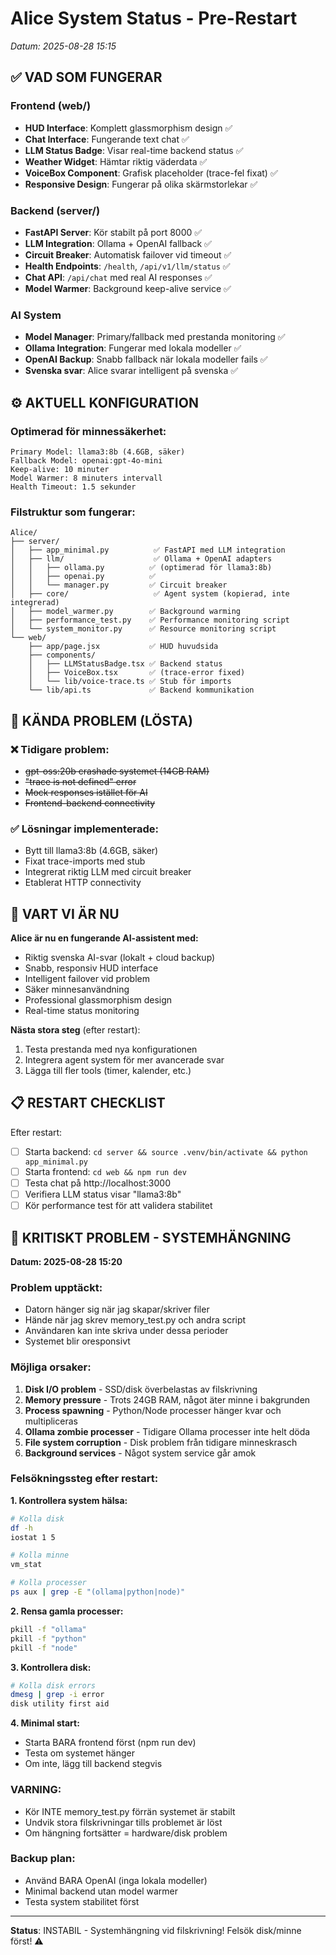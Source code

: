 # Alice System Status - Pre-Restart
*Datum: 2025-08-28 15:15*

## ✅ VAD SOM FUNGERAR

### Frontend (web/)
- **HUD Interface**: Komplett glassmorphism design ✅
- **Chat Interface**: Fungerande text chat ✅  
- **LLM Status Badge**: Visar real-time backend status ✅
- **Weather Widget**: Hämtar riktig väderdata ✅
- **VoiceBox Component**: Grafisk placeholder (trace-fel fixat) ✅
- **Responsive Design**: Fungerar på olika skärmstorlekar ✅

### Backend (server/)
- **FastAPI Server**: Kör stabilt på port 8000 ✅
- **LLM Integration**: Ollama + OpenAI fallback ✅
- **Circuit Breaker**: Automatisk failover vid timeout ✅
- **Health Endpoints**: `/health`, `/api/v1/llm/status` ✅
- **Chat API**: `/api/chat` med real AI responses ✅
- **Model Warmer**: Background keep-alive service ✅

### AI System
- **Model Manager**: Primary/fallback med prestanda monitoring ✅
- **Ollama Integration**: Fungerar med lokala modeller ✅ 
- **OpenAI Backup**: Snabb fallback när lokala modeller fails ✅
- **Svenska svar**: Alice svarar intelligent på svenska ✅

## ⚙️ AKTUELL KONFIGURATION

### Optimerad för minnessäkerhet:
```
Primary Model: llama3:8b (4.6GB, säker)
Fallback Model: openai:gpt-4o-mini  
Keep-alive: 10 minuter
Model Warmer: 8 minuters intervall
Health Timeout: 1.5 sekunder
```

### Filstruktur som fungerar:
```
Alice/
├── server/
│   ├── app_minimal.py          ✅ FastAPI med LLM integration
│   ├── llm/                    ✅ Ollama + OpenAI adapters
│   │   ├── ollama.py          ✅ (optimerad för llama3:8b)
│   │   ├── openai.py          ✅ 
│   │   └── manager.py         ✅ Circuit breaker
│   ├── core/                   ✅ Agent system (kopierad, inte integrerad)
│   ├── model_warmer.py        ✅ Background warming
│   ├── performance_test.py    ✅ Performance monitoring script
│   └── system_monitor.py      ✅ Resource monitoring script
└── web/
    ├── app/page.jsx           ✅ HUD huvudsida
    ├── components/
    │   ├── LLMStatusBadge.tsx ✅ Backend status
    │   ├── VoiceBox.tsx       ✅ (trace-error fixed)
    │   └── lib/voice-trace.ts ✅ Stub för imports
    └── lib/api.ts             ✅ Backend kommunikation
```

## 🐛 KÄNDA PROBLEM (LÖSTA)

### ❌ Tidigare problem:
- ~~gpt-oss:20b crashade systemet (14GB RAM)~~
- ~~"trace is not defined" error~~
- ~~Mock responses istället för AI~~
- ~~Frontend-backend connectivity~~

### ✅ Lösningar implementerade:
- Bytt till llama3:8b (4.6GB, säker)
- Fixat trace-imports med stub
- Integrerat riktig LLM med circuit breaker
- Etablerat HTTP connectivity

## 🚀 VART VI ÄR NU

**Alice är nu en fungerande AI-assistent med:**
- Riktig svenska AI-svar (lokalt + cloud backup)
- Snabb, responsiv HUD interface
- Intelligent failover vid problem  
- Säker minnesanvändning
- Professional glassmorphism design
- Real-time status monitoring

**Nästa stora steg** (efter restart):
1. Testa prestanda med nya konfigurationen
2. Integrera agent system för mer avancerade svar
3. Lägga till fler tools (timer, kalender, etc.)

## 📋 RESTART CHECKLIST

Efter restart:
- [ ] Starta backend: `cd server && source .venv/bin/activate && python app_minimal.py`
- [ ] Starta frontend: `cd web && npm run dev` 
- [ ] Testa chat på http://localhost:3000
- [ ] Verifiera LLM status visar "llama3:8b"
- [ ] Kör performance test för att validera stabilitet

## 🚨 KRITISKT PROBLEM - SYSTEMHÄNGNING

**Datum: 2025-08-28 15:20**

### Problem upptäckt:
- Datorn hänger sig när jag skapar/skriver filer
- Hände när jag skrev memory_test.py och andra script
- Användaren kan inte skriva under dessa perioder
- Systemet blir oresponsivt

### Möjliga orsaker:
1. **Disk I/O problem** - SSD/disk överbelastas av filskrivning
2. **Memory pressure** - Trots 24GB RAM, något äter minne i bakgrunden
3. **Process spawning** - Python/Node processer hänger kvar och multipliceras
4. **Ollama zombie processer** - Tidigare Ollama processer inte helt döda
5. **File system corruption** - Disk problem från tidigare minneskrasch
6. **Background services** - Något system service går amok

### Felsökningssteg efter restart:

**1. Kontrollera system hälsa:**
```bash
# Kolla disk
df -h
iostat 1 5

# Kolla minne  
vm_stat

# Kolla processer
ps aux | grep -E "(ollama|python|node)"
```

**2. Rensa gamla processer:**
```bash
pkill -f "ollama"
pkill -f "python"
pkill -f "node"
```

**3. Kontrollera disk:**
```bash
# Kolla disk errors
dmesg | grep -i error
disk utility first aid
```

**4. Minimal start:**
- Starta BARA frontend först (npm run dev)
- Testa om systemet hänger
- Om inte, lägg till backend stegvis

### VARNING:
- Kör INTE memory_test.py förrän systemet är stabilt
- Undvik stora filskrivningar tills problemet är löst
- Om hängning fortsätter = hardware/disk problem

### Backup plan:
- Använd BARA OpenAI (inga lokala modeller)
- Minimal backend utan model warmer
- Testa system stabilitet först

---
**Status**: INSTABIL - Systemhängning vid filskrivning! Felsök disk/minne först! ⚠️
